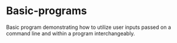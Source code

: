 # Basic-programs
Basic program demonstrating how to utilize user inputs passed on a command line and within a program interchangeably.

